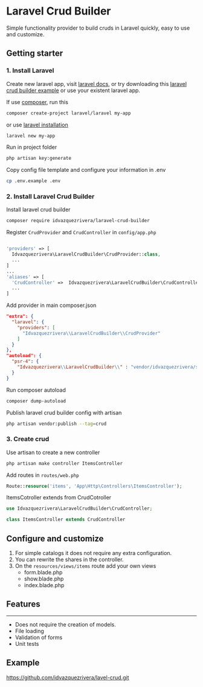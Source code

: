 # Laravel Crud Builder
Simple functionality provider to build cruds in Laravel quickly, easy to use and customize.

## Getting starter

### 1. Install Laravel 

Create new laravel app, visit [laravel docs](https://laravel.com/docs), or try downloading this [laravel crud builder example](https://github.com/idvazquezrivera/ExampleLaravelCrudBuilder.git) or use your existent laravel app.

If use [composer](https://getcomposer.org/), run this
```bash
composer create-project laravel/laravel my-app
```

or use [laravel installation](https://laravel.com/docs/8.x/installation)
```bash
laravel new my-app
``` 
Run in project folder
```bash
php artisan key:generate
```
Copy config file template and configure your information in .env  
```bash
cp .env.example .env
```
### 2. Install Laravel Crud Builder

Install laravel crud builder 
```bash
composer require idvazquezrivera/laravel-crud-builder
```

Register `CrudProvider` and `CrudController` in `config/app.php`  
```php  

'providers' => [
  Idvazquezrivera\LaravelCrudBuilder\CrudProvider::class,
  ...
]
...
'aliases' => [
  'CrudController' =>  Idvazquezrivera\LaravelCrudBuilder\CrudController::class
  ...
]
```

Add provider in main composer.json
```json
"extra": {
  "laravel": {
    "providers": [
      "Idvazquezrivera\\LaravelCrudBuilder\\CrudProvider"
    ]
  }
},
"autoload": {
  "psr-4": {
    "Idvazquezrivera\\LaravelCrudBuilder\\" : "vendor/idvazquezrivera/src/LaravelCrudBuilder/"
  }
}
```

Run composer autoload
```bash
composer dump-autoload
```

Publish laravel crud builder config with artisan
```bash
php artisan vendor:publish --tag=crud    
```

### 3. Create crud 

Use artisan to create a new controller 
```bash
php artisan make controller ItemsController
```

Add routes in `routes/web.php`
```php
Route::resource('items', 'App\Http\Controllers\ItemsController');
```

ItemsCotroller extends from CrudCotroller
```php
use Idvazquezrivera\LaravelCrudBuilder\CrudController;

class ItemsController extends CrudController

```

## Configure and customize

1. For simple catalogs it does not require any extra configuration.
2. You can rewrite the shares in the controller.
3. On the `resources/views/items` route add your own views
    - form.blade.php
    - show.blade.php
    - index.blade.php


## Features
-----------
- Does not require the creation of models.
- File loading
- Validation of forms
- Unit tests


## Example 
https://github.com/idvazquezrivera/lavel-crud.git
